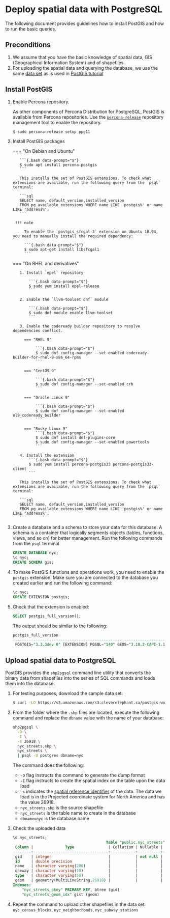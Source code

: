 # Deploy spatial data with PostgreSQL

The following document provides guidelines how to install PostGIS and how to run the basic queries. 

## Preconditions

1. We assume that you have the basic knowledge of spatial data, GIS (Geographical Information System) and of shapefiles.
2. For uploading the spatial data and querying the database, we use the same [data set](https://s3.amazonaws.com/s3.cleverelephant.ca/postgis-workshop-2020.zip) as is used in [PostGIS tutorial](http://postgis.net/workshops/postgis-intro/) 

## Install PostGIS

1. Enable Percona repository.

    As other components of Percona Distribution for PostgreSQL, PostGIS is available from Percona repositories. Use the [`percona-release`](https://docs.percona.com/percona-software-repositories/installing.html) repository management tool to enable the repository. 

    ```{.bash data-prompt="$"}
    $ sudo percona-release setup ppg11
    ```

2. Install PostGIS packages

    === "On Debian and Ubuntu"

          ```{.bash data-prompt="$"}
          $ sudo apt install percona-postgis
          ```

          This installs the set of PostGIS extensions. To check what extensions are available, run the following query from the `psql` terminal:

          ```sql
          SELECT name, default_version,installed_version
          FROM pg_available_extensions WHERE name LIKE 'postgis%' or name LIKE 'address%';
          ```

        !!! note

            To enable the `postgis_sfcgal-3` extension on Ubuntu 18.04, you need to manually install the required dependency:
            
            ```{.bash data-prompt="$"}
            $ sudo apt-get install libsfcgal1
            ```

    === "On RHEL and derivatives"
          
          1. Install `epel` repository
              
              ```{.bash data-prompt="$"}
              $ sudo yum install epel-release
              ```

          2. Enable the `llvm-toolset dnf` module
              
              ```{.bash data-prompt="$"}
              $ sudo dnf module enable llvm-toolset
              ```

          3. Enable the codeready builder repository to resolve dependencies conflict.

            === "RHEL 9"

                 ```{.bash data-prompt="$"}
                 $ sudo dnf config-manager --set-enabled codeready-builder-for-rhel-9-x86_64-rpms
                 ```

            === "CentOS 9"

                 ```{.bash data-prompt="$"}
                 $ sudo dnf config-manager --set-enabled crb
                 ```

            === "Oracle Linux 9"

                 ```{.bash data-prompt="$"}
                 $ sudo dnf config-manager --set-enabled ol9_codeready_builder
                 ```
            
            === "Rocky Linux 9"
                 ```{.bash data-prompt="$"}
                 $ sudo dnf install dnf-plugins-core
                 $ sudo dnf config-manager --set-enabled powertools
                 ```
                
          4. Install the extension
              ```{.bash data-prompt="$"}                    
              $ sudo yum install percona-postgis33 percona-postgis33-client
              ```

          This installs the set of PostGIS extensions. To check what extensions are available, run the following query from the `psql` terminal:
          
          ```sql
          SELECT name, default_version,installed_version
          FROM pg_available_extensions WHERE name LIKE 'postgis%' or name LIKE 'address%';
          ```


3. Create a database and a schema to store your data for this database. A schema is a container that logically segments objects (tables, functions, views, and so on) for better management. Run the following commands from the `psql` terminal

    ```sql
    CREATE DATABASE nyc;
    \c nyc;
    CREATE SCHEMA gis;
    ```

4. To make PostGIS functions and operations work, you need to enable the `postgis` extension. Make sure you are connected to the database you created earlier and run the following command:

    ```sql
    \c nyc;
    CREATE EXTENSION postgis;
    ```

5. Check that the extension is enabled:

    ```sql
    SELECT postgis_full_version();
    ```
    
    The output should be similar to the following:

    ```{.sql .no-copy}
    postgis_full_version
    -----------------------------------------------------------------------------------------------------------------------------------------------------------------
     POSTGIS="3.3.3dev 0" [EXTENSION] PGSQL="140" GEOS="3.10.2-CAPI-1.16.0" PROJ="8.2.1" LIBXML="2.9.13" LIBJSON="0.15" LIBPROTOBUF="1.3.3" WAGYU="0.5.0 (Internal)"
    ```

## Upload spatial data to PostgreSQL

PostGIS provides the `shp2pgsql` command line utility that converts the binary data from shapefiles into the series of SQL commands and loads them into the database.

1. For testing purposes, download the sample data set:

    ```{.bash data-prompt="$"}
    $ curl -LO https://s3.amazonaws.com/s3.cleverelephant.ca/postgis-workshop-2020.zip
    ```

2. From the folder where the `.shp` files are located, execute the following command and replace the `dbname` value with the name of your database:

    ```{.bash data-prompt="$"}
    shp2pgsql \
      -D \
      -I \
      -s 26918 \
      nyc_streets.shp \
      nyc_streets \
      | psql -U postgres dbname=nyc
    ```    
    
    The command does the following:

    * `-D` flag instructs the command to generate the dump format
    * `-I` flag instructs to create the spatial index on the table upon the data load
    * `-s` indicates the [spatial reference identifier](https://en.wikipedia.org/wiki/Spatial_reference_system) of the data. The data we load is in the Projected coordinate system for North America and has the value 26918.
    * `nyc_streets.shp` is the source shapefile
    * `nyc_streets` is the table name to create in the database
    * `dbname=nyc` is the database name

3. Check the uploaded data

   ```sql
   \d nyc_streets;
                                            Table "public.nyc_streets"
    Column |              Type               | Collation | Nullable |                 Default
   --------+---------------------------------+-----------+----------+------------------------------------------
    gid    | integer                         |           | not null | nextval('nyc_streets_gid_seq'::regclass)
    id     | double precision                |           |          |
    name   | character varying(200)          |           |          |
    oneway | character varying(10)           |           |          |
    type   | character varying(50)           |           |          |
    geom   | geometry(MultiLineString,26918) |           |          |
   Indexes:
       "nyc_streets_pkey" PRIMARY KEY, btree (gid)
       "nyc_streets_geom_idx" gist (geom)
   ```

3. Repeat the command to upload other shapefiles in the data set: `nyc_census_blocks`, `nyc_neighborhoods`, `nyc_subway_stations`